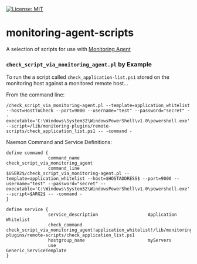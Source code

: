 [![License: MIT](https://img.shields.io/github/license/infraweavers/monitoring-agent-scripts)](https://mit-license.org/)

# monitoring-agent-scripts
A selection of scripts for use with [Monitoring Agent](https://github.com/infraweavers/monitoring-agent)

### `check_script_via_monitoring_agent.pl` by Example

To run the a script called `check_application-list.ps1` stored on the monitoring host against a monitored remote host...

From the command line:

```
/check_script_via_monitoring-agent.pl --template=application_whitelist --host=HostToCheck --port=9000 --username="test" --password="secret" --executable='C:\Windows\System32\WindowsPowerShell\v1.0\powershell.exe' --script=/lib/monitoring-plugins/remote-scripts/check_application_list.ps1 -- -command -
```

Naemon Command and Service Definitions:

```
define command {
                command_name                          check_script_via_monitoring_agent
                command_line                          $USER2$/check_script_via_monitoring-agent.pl --template=application_whitelist --host=$HOSTADDRESS$ --port=9000 --username="test" --password="secret" --executable='C:\Windows\System32\WindowsPowerShell\v1.0\powershell.exe' --script=$ARG2$ -- -command -
}

define service {
                service_description                   Application Whitelist
                check_command                         check_script_via_monitoring_agent!application_whitelist!/lib/monitoring-plugins/remote-scripts/check_application_list.ps1
                hostgroup_name                        myServers
                use                                   Generic_ServiceTemplate
}
```

